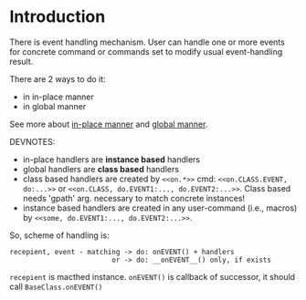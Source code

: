 # Introduction #

There is event handling mechanism. User can handle one or more events for concrete command or commands set to modify usual event-handling result.

There are 2 ways to do it:
  * in in-place manner
  * in global manner

See more about [in-place manner](Syntax#Event_handling.md) and [global manner](SpecialCommands#on_command.md).

DEVNOTES:
  * in-place handlers are **instance based** handlers
  * global handlers are **class based** handlers
  * class based handlers are created by `<<on.*>>` cmd: `<<on.CLASS.EVENT, do:...>>` or `<<on.CLASS, do.EVENT1:..., do.EVENT2:...>>`. Class based needs 'gpath' arg. necessary to match concrete instances!
  * instance based handlers are created in any user-command (i.e., macros) by `<<some, do.EVENT1:..., do.EVENT2:...>>`.

So, scheme of handling is:
```
recepient, event - matching -> do: onEVENT() + handlers
                         or -> do: __onEVENT__() only, if exists
```
`recepient` is macthed instance. `onEVENT()` is callback of successor, it should call `BaseClass.onEVENT()`